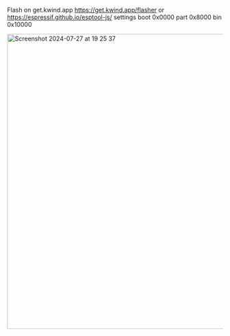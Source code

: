 Flash on get.kwind.app 
https://get.kwind.app/flasher
or 
https://espressif.github.io/esptool-js/
settings
boot 0x0000
part 0x8000
bin  0x10000


<img width="688" alt="Screenshot 2024-07-27 at 19 25 37" src="https://github.com/user-attachments/assets/99659d11-e73f-474b-80e4-17377dfb1f8b">
